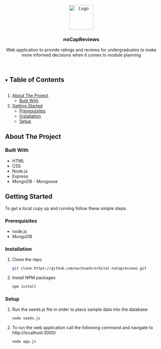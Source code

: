 <!--
*** Thanks for checking out the Best-README-Template. If you have a suggestion
*** that would make this better, please fork the repo and create a pull request
*** or simply open an issue with the tag "enhancement".
*** Thanks again! Now go create something AMAZING! :D
***
***
***
*** To avoid retyping too much info. Do a search and replace for the following:
*** github_username, repo_name, twitter_handle, email, project_title, project_description
-->



<!-- PROJECT SHIELDS -->
<!--
*** I'm using markdown "reference style" links for readability.
*** Reference links are enclosed in brackets [ ] instead of parentheses ( ).
*** See the bottom of this document for the declaration of the reference variables
*** for contributors-url, forks-url, etc. This is an optional, concise syntax you may use.
*** https://www.markdownguide.org/basic-syntax/#reference-style-links
-->



<!-- PROJECT LOGO -->
<br />
<p align="center">
  <a href="./static/images/logo.jpg">
    <img src="images/logo.png" alt="Logo" width="80" height="80">
  </a>

  <h3 align="center">noCapReviews</h3>

  <p align="center">
    Web application to provide ratings and reviews for undergraduates to make more informed decisions when it comes to module planning
    <br />
    <br />
  </p>
</p>



<!-- TABLE OF CONTENTS -->
<details open="open">
  <summary><h2 style="display: inline-block">Table of Contents</h2></summary>
  <ol>
    <li>
      <a href="#about-the-project">About The Project</a>
      <ul>
        <li><a href="#built-with">Built With</a></li>
      </ul>
    </li>
    <li>
      <a href="#getting-started">Getting Started</a>
      <ul>
        <li><a href="#prerequisites">Prerequisites</a></li>
        <li><a href="#installation">Installation</a></li>
        <li><a href="#setup">Setup</a></li>
      </ul>
    </li>
  </ol>
</details>



<!-- ABOUT THE PROJECT -->
## About The Project

### Built With

* HTML
* CSS
* Node.js
* Express
* MongoDB - Mongoose


<!-- GETTING STARTED -->
## Getting Started

To get a local copy up and running follow these simple steps.

### Prerequisites

* node.js
* MongoDB

### Installation

1. Clone the repo
   ```sh
   git clone https://github.com/wuchuank/orbital-noCapreviews.git
   ```
2. Install NPM packages
   ```sh
   npm install
   ```

### Setup

1. Run the seeds.js file in order to place sample data into the database
    ```sh
    node seeds.js
    ```
2. To run the web application call the following command and navigate to http://localhost:3000/
    ```sh
    node app.js
    ```







